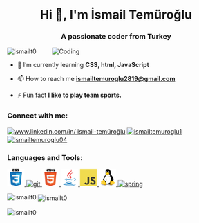 <h1 align="center">Hi 👋, I'm İsmail Temüroğlu</h1>
<h3 align="center">A passionate coder from Turkey</h3>
<img align="right" alt="Coding" width="400" src="https://camo.githubusercontent.com/5ddf73ad3a205111cf8c686f687fc216c2946a75005718c8da5b837ad9de78c9/68747470733a2f2f7468756d62732e6766796361742e636f6d2f4576696c4e657874446576696c666973682d736d616c6c2e676966">


<p align="left"> <img src="https://komarev.com/ghpvc/?username=ismailt0&label=Profile%20views&color=0e75b6&style=flat" alt="ismailt0" /> </p>

- 🌱 I’m currently learning **CSS, html, JavaScript**

- 📫 How to reach me **ismailtemuroglu2819@gmail.com**

- ⚡ Fun fact **I like to play team sports.**

<h3 align="left">Connect with me:</h3>
<p align="left">
<a href="https://linkedin.com/in/www.linkedin.com/in/ ismail-temüroğlu" target="blank"><img align="center" src="https://raw.githubusercontent.com/rahuldkjain/github-profile-readme-generator/master/src/images/icons/Social/linked-in-alt.svg" alt="www.linkedin.com/in/ ismail-temüroğlu" height="30" width="40" /></a>
<a href="https://www.hackerrank.com/ismailtemuroglu1" target="blank"><img align="center" src="https://raw.githubusercontent.com/rahuldkjain/github-profile-readme-generator/master/src/images/icons/Social/hackerrank.svg" alt="ismailtemuroglu1" height="30" width="40" /></a>
<a href="https://www.leetcode.com/ismailtemuroglu04" target="blank"><img align="center" src="https://raw.githubusercontent.com/rahuldkjain/github-profile-readme-generator/master/src/images/icons/Social/leet-code.svg" alt="ismailtemuroglu04" height="30" width="40" /></a>
</p>

<h3 align="left">Languages and Tools:</h3>
<p align="left"> <a href="https://www.w3schools.com/css/" target="_blank" rel="noreferrer"> <img src="https://raw.githubusercontent.com/devicons/devicon/master/icons/css3/css3-original-wordmark.svg" alt="css3" width="40" height="40"/> </a> <a href="https://git-scm.com/" target="_blank" rel="noreferrer"> <img src="https://www.vectorlogo.zone/logos/git-scm/git-scm-icon.svg" alt="git" width="40" height="40"/> </a> <a href="https://www.w3.org/html/" target="_blank" rel="noreferrer"> <img src="https://raw.githubusercontent.com/devicons/devicon/master/icons/html5/html5-original-wordmark.svg" alt="html5" width="40" height="40"/> </a> <a href="https://www.java.com" target="_blank" rel="noreferrer"> <img src="https://raw.githubusercontent.com/devicons/devicon/master/icons/java/java-original.svg" alt="java" width="40" height="40"/> </a> <a href="https://developer.mozilla.org/en-US/docs/Web/JavaScript" target="_blank" rel="noreferrer"> <img src="https://raw.githubusercontent.com/devicons/devicon/master/icons/javascript/javascript-original.svg" alt="javascript" width="40" height="40"/> </a> <a href="https://www.linux.org/" target="_blank" rel="noreferrer"> <img src="https://raw.githubusercontent.com/devicons/devicon/master/icons/linux/linux-original.svg" alt="linux" width="40" height="40"/> </a> <a href="https://spring.io/" target="_blank" rel="noreferrer"> <img src="https://www.vectorlogo.zone/logos/springio/springio-icon.svg" alt="spring" width="40" height="40"/> </a> </p>

<p><img align="left" src="https://github-readme-stats.vercel.app/api/top-langs?username=ismailt0&show_icons=true&locale=en&layout=compact" alt="ismailt0" /></p>

<p>&nbsp;<img align="center" src="https://github-readme-stats.vercel.app/api?username=ismailt0&show_icons=true&locale=en" alt="ismailt0" /></p>

<p><img align="center" src="https://github-readme-streak-stats.herokuapp.com/?user=ismailt0&" alt="ismailt0" /></p>
